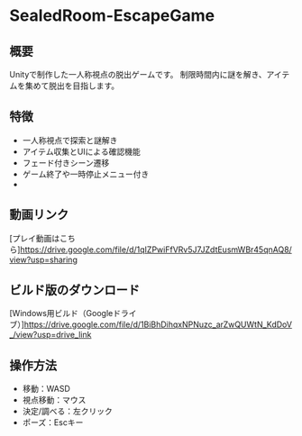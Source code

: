 # SealedRoom-EscapeGame
## 概要
Unityで制作した一人称視点の脱出ゲームです。
制限時間内に謎を解き、アイテムを集めて脱出を目指します。

## 特徴
- 一人称視点で探索と謎解き
- アイテム収集とUIによる確認機能
- フェード付きシーン遷移
- ゲーム終了や一時停止メニュー付き
- 
## 動画リンク
[プレイ動画はこちら]https://drive.google.com/file/d/1qIZPwiFfVRv5J7JZdtEusmWBr45qnAQ8/view?usp=sharing

## ビルド版のダウンロード
[Windows用ビルド（Googleドライブ）]https://drive.google.com/file/d/1BiBhDihqxNPNuzc_arZwQUWtN_KdDoV_/view?usp=drive_link

## 操作方法
- 移動：WASD
- 視点移動：マウス
- 決定/調べる：左クリック
- ポーズ：Escキー
